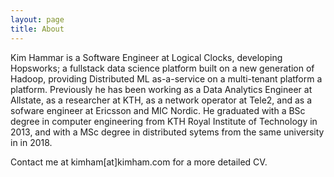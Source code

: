 ```yaml
---
layout: page
title: About
---
```


Kim Hammar is a Software Engineer at Logical Clocks, developing Hopsworks; a fullstack data science platform built on a new generation of Hadoop, providing Distributed ML as-a-service on a multi-tenant platform a platform. Previously he has been working as a Data Analytics Engineer at Allstate, as a researcher at KTH, as a network operator at Tele2, and as a sofware engineer at Ericsson and MIC Nordic. He graduated with a BSc degree in computer engineering from KTH Royal Institute of Technology in 2013, and with a MSc degree in distributed sytems from the same university in in 2018.

Contact me at kimham[at]kimham.com for a more detailed CV.
